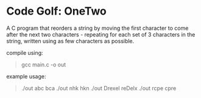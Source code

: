 # Code Golf: OneTwo
A C program that reorders a string by moving the first character to come after the next two characters - repeating for each set of 3 characters in the string, written using as few characters as possible.

compile using:
> gcc main.c -o out

example usage:
> ./out abc
bca
> ./out nhk
hkn
> ./out Drexel
reDelx
> ./out rcpe
cpre
